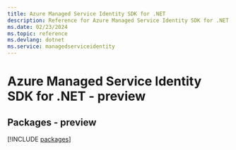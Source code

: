 ```yaml
---
title: Azure Managed Service Identity SDK for .NET
description: Reference for Azure Managed Service Identity SDK for .NET
ms.date: 02/23/2024
ms.topic: reference
ms.devlang: dotnet
ms.service: managedserviceidentity
---
```

# Azure Managed Service Identity SDK for .NET - preview
## Packages - preview
[!INCLUDE [packages](managed-service-identity-index.md)]